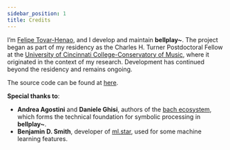 ```yaml
---
sidebar_position: 1
title: Credits
---
```


I’m [Felipe Tovar-Henao](https://felipe-tovar-henao.com), and I develop and maintain **bellplay~**. The project began as part of my residency as the Charles H. Turner Postdoctoral Fellow at the [University of Cincinnati College-Conservatory of Music](https://ccm.uc.edu/), where it originated in the context of my research. Development has continued beyond the residency and remains ongoing.

The source code can be found at [here](https://github.com/felipetovarhenao/bellplay).

**Special thanks to**:

- **Andrea Agostini** and **Daniele Ghisi**, authors of the [bach ecosystem](https://www.bachproject.net), which forms the technical foundation for symbolic processing in **bellplay~**.
- **Benjamin D. Smith**, developer of [ml.star](https://www.benjamindaysmith.com/), used for some machine learning features.
